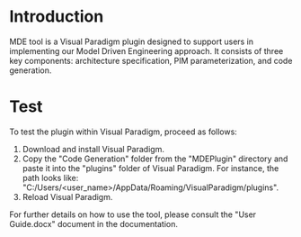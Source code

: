# Introduction
MDE tool is a Visual Paradigm plugin designed to support users in implementing our Model Driven Engineering approach. It consists of three key components: architecture specification, PIM parameterization, and code generation.

# Test
To test the plugin within Visual Paradigm, proceed as follows:

1. Download and install Visual Paradigm.
2. Copy the "Code Generation" folder from the "MDEPlugin" directory and paste it into the "plugins" folder of Visual Paradigm. For instance, the path looks like:
"C:/Users/<user_name>/AppData/Roaming/VisualParadigm/plugins".
3. Reload Visual Paradigm.

For further details on how to use the tool, please consult the "User Guide.docx" document in the documentation.
